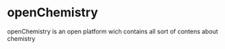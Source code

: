 # openChemistry 

openChemistry is an open platform wich contains all sort of contens about chemistry
